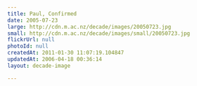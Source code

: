 ```yaml
---
title: Paul, Confirmed
date: 2005-07-23
large: http://cdn.m.ac.nz/decade/images/20050723.jpg
small: http://cdn.m.ac.nz/decade/images/small/20050723.jpg
flickrUrl: null
photoId: null
createdAt: 2011-01-30 11:07:19.104847
updatedAt: 2006-04-18 00:36:14
layout: decade-image

---
```


